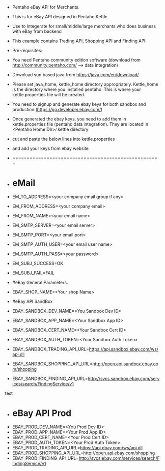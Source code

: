 * Pentaho eBay API for Merchants.
* This is for eBay API designed in Pentaho Kettle.  
* Use to Integerate for small/middle/large merchants who does business with eBay from backend
* This example contains Trading API, Shopping API and Finding API

* Pre-requisites:
* You need Pentaho community edition software  (download from http://community.pentaho.com/  --> data integration)
* Download sun based java from https://java.com/en/download/
* Please set java_home, kettle_home directory appropriately.  Kettle_home is the directory where you installed pentaho.  This is where your kettle.properties file will be created.
* You need to signup and generate ebay keys for both sandbox and production  (https://go.developer.ebay.com/)
* Once generated the ebay keys, you need to add them in kettle.properties file (pentaho data integration).  They are located in \<Pentaho Home DIr\>/.kettle directory

* cut and paste the below lines into kettle.properties 
* and add your keys from ebay website
* ====================================================
* # eMail 
* EM_TO_ADDRESS=\<your company email group if any\>
* EM_FROM_ADDRESS=\<your company email\>
* EM_FROM_NAME=\<your email name\>
* EM_SMTP_SERVER=\<your email server\>
* EM_SMTP_PORT=\<your email port\>
* EM_SMTP_AUTH_USER=\<your email user name\>
* EM_SMTP_AUTH_PASS=\<your password\>
* EM_SUBJ_SUCCESS=OK
* EM_SUBJ_FAIL=FAIL

* #eBay General Parameters.
* EBAY_SHOP_NAME=\<Your shop Name\>

* #eBay API SandBox
* EBAY_SANDBOX_DEV_NAME=\<You Sandbox Dev ID\>
* EBAY_SANDBOX_APP_NAME=\<Your Sandbox App ID\>
* EBAY_SANDBOX_CERT_NAME=\<Your Sandbox Cert ID\> 
* EBAY_SANDBOX_AUTH_TOKEN=\<Your Sandbox Auth Token\>
* EBAY_SANDBOX_TRADING_API_URL=https://api.sandbox.ebay.com/ws/api.dll
* EBAY_SANDBOX_SHOPPING_API_URL=http://open.api.sandbox.ebay.com/shopping
* EBAY_SANDBOX_FINDING_API_URL=http://svcs.sandbox.ebay.com/services/search/FindingService/v1

test

* # eBay API Prod
* EBAY_PROD_DEV_NAME=\<You Prod Dev ID\>
* EBAY_PROD_APP_NAME=\<Your Prod App ID\>
* EBAY_PROD_CERT_NAME=\<Your Prod Cert ID\> 
* EBAY_PROD_AUTH_TOKEN=\<Your Prod Auth Token\>
* EBAY_PROD_TRADING_API_URL=https://api.ebay.com/ws/api.dll
* EBAY_PROD_SHOPPING_API_URL=http://open.api.ebay.com/shopping
* EBAY_PROD_FINDING_API_URL=http://svcs.ebay.com/services/search/FindingService/v1
